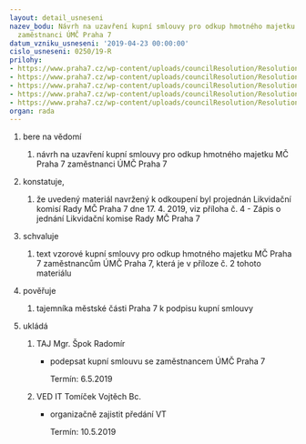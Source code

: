 ```yaml
---
layout: detail_usneseni
nazev_bodu: Návrh na uzavření kupní smlouvy pro odkup hmotného majetku MČ Praha 7
  zaměstnanci ÚMČ Praha 7
datum_vzniku_usneseni: '2019-04-23 00:00:00'
cislo_usneseni: 0250/19-R
prilohy:
- https://www.praha7.cz/wp-content/uploads/councilResolution/Resolutions/30793/export/1_Duvodova_zprava~448210.docx
- https://www.praha7.cz/wp-content/uploads/councilResolution/Resolutions/30793/export/Kupnismlouva_vzor~448209.doc
- https://www.praha7.cz/wp-content/uploads/councilResolution/Resolutions/30793/export/odkup2019_4~448208.pdf
- https://www.praha7.cz/wp-content/uploads/councilResolution/Resolutions/30793/export/Zapis32019~448207.docx
- https://www.praha7.cz/wp-content/uploads/councilResolution/Resolutions/30793/export/export~448745.pdf
organ: rada
---
```

<ol class="urzList_view" id="urzList">
<li class="urzClass1" id=""><span name="1">bere na vědomí</span> 
<ol class="urzOlClass decimal ">
<li class="urzClass2" style="TEXT-ALIGN: left" id=""><span><p>návrh na uzavření kupní smlouvy pro odkup hmotného majetku MČ Praha 7 zaměstnanci ÚMČ Praha 7</p></span></li></ol></li>
<li class="urzClass1" id=""><span name="50">konstatuje,</span> 
<ol class="urzOlClass decimal ">
<li class="urzClass2" style="TEXT-ALIGN: left" id=""><span><p>že uvedený materiál navržený k odkoupení byl projednán Likvidační komisí Rady MČ Praha 7 dne 17. 4. 2019, viz příloha č. 4 - Zápis o jednání Likvidační komise Rady MČ Praha 7</p></span></li></ol></li>
<li class="urzClass1" id=""><span name="24">schvaluje</span> 
<ol class="urzOlClass decimal ">
<li class="urzClass2" style="TEXT-ALIGN: left" id=""><span><p>text vzorové kupní smlouvy pro odkup hmotného majetku MČ Praha 7 zaměstnancům ÚMČ Praha 7, která je v příloze č. 2 tohoto materiálu</p></span></li></ol></li>
<li class="urzClass1" id=""><span name="16">pověřuje</span> 
<ol class="urzOlClass decimal ">
<li class="urzClass2" style="TEXT-ALIGN: left" id=""><span><p>tajemníka městské části Praha 7 k podpisu kupní smlouvy</p></span></li></ol></li><li class="urzClass1" id="urzUkoly"><span name="1">ukládá</span><ol class="urzOlClass"><li class="urzClass2"><span><p>TAJ Mgr. Špok Radomír</p></span><ul class="urzUlClass"><li class="urzClass3"><span><p>podepsat kupní smlouvu se zaměstnancem ÚMČ Praha 7</p></span><span class="urzUkolTermin">  Termín:&nbsp;6.5.2019</span></li></ul></li><li class="urzClass2"><span><p>VED IT Tomíček Vojtěch Bc.</p></span><ul class="urzUlClass"><li class="urzClass3"><span><p>organizačně zajistit předání VT</p></span><span class="urzUkolTermin">  Termín:&nbsp;10.5.2019</span></li></ul></li></ol></li>
</ol>
